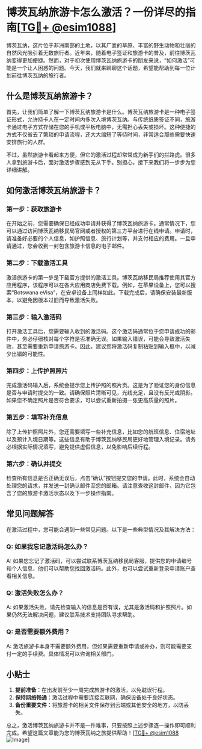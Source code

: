 # 博茨瓦纳旅游卡怎么激活？一份详尽的指南[[TG💪+ @esim1088](https://t.me/s/esim1088)]

博茨瓦纳，这片位于非洲南部的土地，以其广袤的草原、丰富的野生动物和壮丽的自然风光吸引着无数旅行者。近年来，随着电子签证和旅游卡的普及，前往博茨瓦纳变得更加便捷。然而，对于初次使用博茨瓦纳旅游卡的朋友来说，“如何激活”可能是一个让人困惑的问题。今天，我们就来聊聊这个话题，希望能帮助到每一位计划前往博茨瓦纳的旅行者。

## 什么是博茨瓦纳旅游卡？

首先，让我们简单了解一下博茨瓦纳旅游卡是什么。博茨瓦纳旅游卡是一种电子签证形式，允许持卡人在一定时间内多次入境博茨瓦纳。与传统纸质签证不同，旅游卡通过电子方式存储在您的手机或平板电脑中，无需担心丢失或损坏。这种便捷的方式不仅省去了繁琐的申请流程，还大大缩短了等待时间，非常适合那些需要快速安排旅行的人群。

不过，虽然旅游卡看起来方便，但它的激活过程却常常成为新手们的拦路虎。很多人拿到旅游卡后，面对激活步骤感到无从下手。别担心，接下来我们将一步步为您详细讲解。

## 如何激活博茨瓦纳旅游卡？

### 第一步：获取旅游卡

在开始之前，您需要确保已经成功申请并获得了博茨瓦纳旅游卡。通常情况下，您可以通过访问博茨瓦纳移民局官网或者授权的第三方平台进行在线申请。申请时，请准备好必要的个人信息，如护照信息、旅行计划等，并支付相应的费用。一旦申请通过，您会收到一封包含旅游卡信息的电子邮件。

### 第二步：下载激活工具

激活旅游卡的第一步是下载官方提供的激活工具。博茨瓦纳移民局推荐使用其官方应用程序，该程序可以在各大应用商店免费下载。例如，在苹果设备上，您可以搜索“Botswana eVisa”，在安卓设备上同样如此。下载完成后，请确保安装最新版本，以避免因版本过旧而导致激活失败。

### 第三步：输入激活码

打开激活工具后，您需要输入收到的激活码。这个激活码通常位于您申请成功的邮件中，务必仔细核对每个字符是否准确无误。如果输入错误，可能会导致激活失败，甚至需要重新申请旅游卡。因此，建议您将激活码复制粘贴到输入框中，以减少出错的可能性。

### 第四步：上传护照照片

完成激活码输入后，系统会提示您上传护照的照片页。这是为了验证您的身份信息是否与申请时提交的一致。请确保照片清晰可见，光线充足，且没有反光或阴影。如果您不确定照片是否符合要求，可以尝试重新拍摄一张更高质量的照片。

### 第五步：填写补充信息

除了上传护照照片外，您还需要填写一些补充信息，比如您的航班信息、住宿地址以及预计入境日期等。这些信息有助于博茨瓦纳移民局更好地管理入境记录。请务必根据实际情况填写，避免提供虚假信息，以免影响后续行程。

### 第六步：确认并提交

检查所有信息是否正确无误后，点击“确认”按钮提交您的申请。此时，系统会自动处理您的请求，并发送一封确认邮件至您的邮箱。请注意查收这封邮件，因为它包含了您的旅游卡激活状态以及下一步操作指南。

## 常见问题解答

在激活过程中，您可能会遇到一些常见问题。以下是一些典型情况及其解决方法：

### Q: 如果我忘记激活码怎么办？

A: 如果您忘记了激活码，可以尝试联系博茨瓦纳移民局客服，提供您的申请编号和个人信息，他们可以帮助您找回激活码。此外，也可以尝试重新登录申请账户查看相关信息。

### Q: 激活失败怎么办？

A: 如果激活失败，请先检查输入的信息是否有误，尤其是激活码和护照照片。如果仍然无法解决问题，建议联系技术支持团队寻求帮助。

### Q: 是否需要额外费用？

A: 激活旅游卡本身不需要额外费用，但如果需要重新申请或补办，则可能需要支付一定的手续费。具体情况可以咨询相关部门。

## 小贴士

1. **提前准备**：在出发前至少一周完成旅游卡的激活，以免耽误行程。
2. **保持网络畅通**：激活过程中需要连接互联网，确保设备处于良好状态。
3. **备份重要文件**：将旅游卡的相关文件保存到云端或其他安全的地方，以防丢失。

总之，激活博茨瓦纳旅游卡并不是一件难事，只要按照上述步骤逐一操作即可顺利完成。希望这篇文章能为您的博茨瓦纳之旅提供帮助！[[TG💪+ @esim1088](https://t.me/s/esim1088) ![Image](https://i.postimg.cc/4NQfJmqS/Snipaste-2025-05-13-00-14-12.png)]